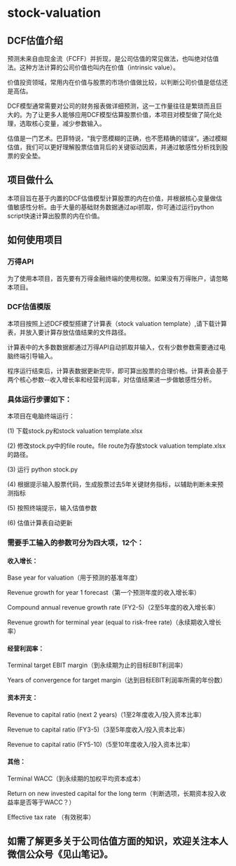 # stock-valuation

## DCF估值介绍
预测未来自由现金流（FCFF）并折现，是公司估值的常见做法，也叫绝对估值法。这种方法计算的公司价值也叫内在价值（intrinsic value）。

价值投资领域，常用内在价值与股票的市场价值做比较，以判断公司价值是低估还是高估。

DCF模型通常需要对公司的财务报表做详细预测，这一工作量往往是繁琐而且巨大的。为了让更多人能够应用DCF模型估算股票价值，本项目对模型做了简化处理，选取核心变量，减少参数输入。

估值是一门艺术。巴菲特说，“我宁愿模糊的正确，也不愿精确的错误”。通过模糊估值，我们可以更好理解股票估值背后的关键驱动因素，并通过敏感性分析找到股票的安全垫。

## 项目做什么

本项目旨在基于内置的DCF估值模型计算股票的内在价值，并根据核心变量做估值敏感性分析。由于大量的基础财务数据通过api抓取，你可通过运行python script快速计算出股票的内在价值。

## 如何使用项目

### 万得API

为了使用本项目，首先要有万得金融终端的使用权限。如果没有万得账户，请忽略本项目。

### DCF估值模版

本项目按照上述DCF模型搭建了计算表（stock valuation template）,请下载计算表，并放入要计算存放估值结果的文件路径。

计算表中的大多数数据都通过万得API自动抓取并输入，仅有少数参数需要通过电脑终端引导输入。

程序运行结束后，计算表数据更新完毕，即可算出股票的合理价格。计算表会基于两个核心参数--收入增长率和经营利润率，对估值结果进一步做敏感性分析。

### 具体运行步骤如下：

本项目在电脑终端运行：

(1) 下载stock.py和stock valuation template.xlsx

(2) 修改stock.py中的file route。file route为存放stock valuation template.xlsx的路径。

(3) 运行 python stock.py

(4) 根据提示输入股票代码，生成股票过去5年关键财务指标，以辅助判断未来预测指标

(5) 按照终端提示，输入估值参数

(6) 估值计算表自动更新

### 需要手工输入的参数可分为四大项，12个：

#### 收入增长：

Base year for valuation（用于预测的基准年度）

Revenue growth for year 1 forecast（第一个预测年度的收入增长率）

Compound annual revenue growth rate (FY2-5)（2至5年度的收入增长率）

Revenue growth for terminal year (equal to risk-free rate)（永续期收入增长率）

#### 经营利润率：

Terminal target EBIT margin（到永续期为止的目标EBIT利润率）

Years of convergence for target margin（达到目标EBIT利润率所需的年份数）

#### 资本开支：

Revenue to capital ratio (next 2 years)（1至2年度收入/投入资本比率）

Revenue to capital ratio (FY3-5)（3至5年度收入/投入资本比率）

Revenue to capital ratio (FY5-10)（5至10年度收入/投入资本比率）

#### 其他：

Terminal WACC（到永续期的加权平均资本成本）

Return on new invested capital for the long term（判断选项，长期资本投入收益率是否等于WACC？）

Effective tax rate （有效税率）


## 如需了解更多关于公司估值方面的知识，欢迎关注本人微信公众号《见山笔记》。
